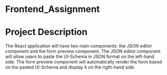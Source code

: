 # Frontend_Assignment

# Project Description 
The React application will have two main components: the JSON editor component and the form preview component. The JSON editor component will allow users to paste the UI-Schema in JSON format on the left-hand side. The form preview component will automatically render the form based on the pasted UI-Schema and display it on the right-hand side.

